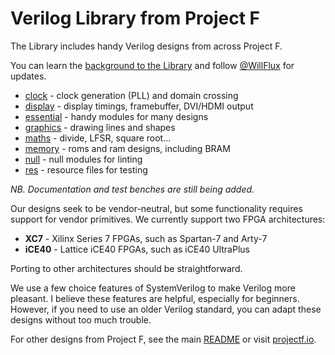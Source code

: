 # Verilog Library from Project F

The Library includes handy Verilog designs from across Project F.

You can learn the [background to the Library](https://projectf.io/posts/verilog-library-announcement/) and follow [@WillFlux](https://twitter.com/WillFlux) for updates.

* [clock](clock) - clock generation (PLL) and domain crossing
* [display](display) - display timings, framebuffer, DVI/HDMI output
* [essential](essential) - handy modules for many designs
* [graphics](graphics) - drawing lines and shapes
* [maths](maths) - divide, LFSR, square root...
* [memory](memory) - roms and ram designs, including BRAM
* [null](null) - null modules for linting
* [res](res) - resource files for testing

_NB. Documentation and test benches are still being added._

Our designs seek to be vendor-neutral, but some functionality requires
support for vendor primitives. We currently support two FPGA architectures:

* **XC7** - Xilinx Series 7 FPGAs, such as Spartan-7 and Arty-7
* **iCE40** - Lattice iCE40 FPGAs, such as iCE40 UltraPlus

Porting to other architectures should be straightforward.

We use a few choice features of SystemVerilog to make Verilog more pleasant. I believe these features are helpful, especially for beginners. However, if you need to use an older Verilog standard, you can adapt these designs without too much trouble.

For other designs from Project F, see the main [README](../README.md) or visit [projectf.io](https://projectf.io/).
